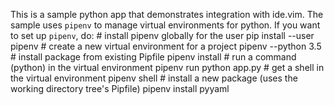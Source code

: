 
This is a sample python app that demonstrates integration with ide.vim.
The sample uses `pipenv` to manage virtual environments for python. If you
want to set up `pipenv`, do:
    # install pipenv globally for the user
    pip install --user pipenv 
    # create a new virtual environment for a project
    pipenv --python 3.5
    # install package from existing Pipfile
    pipenv install
    # run a command (python) in the virtual environment
    pipenv run python app.py
    # get a shell in the virtual environment
    pipenv shell
    # install a new package (uses the working directory tree's Pipfile)
    pipenv install pyyaml
    







